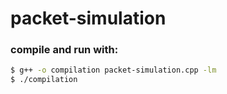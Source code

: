 # packet-simulation

### compile and run with:

```bash
$ g++ -o compilation packet-simulation.cpp -lm
$ ./compilation
```


